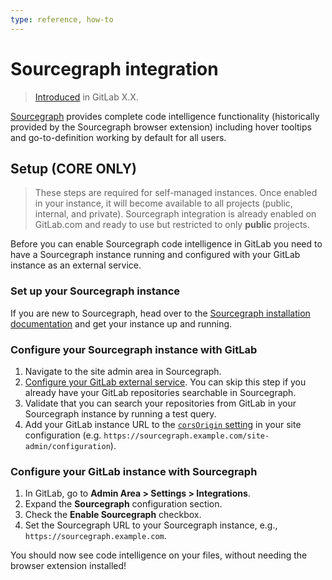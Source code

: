```yaml
---
type: reference, how-to
---
```


# Sourcegraph integration

> [Introduced](https://gitlab.com/gitlab-org/gitlab/merge_requests/16556) in GitLab X.X.

[Sourcegraph](https://sourcegraph.com) provides complete code intelligence functionality
(historically provided by the Sourcegraph browser extension) including hover tooltips and go-to-definition
working by default for all users.

## Setup **(CORE ONLY)**

> These steps are required for self-managed instances.
> Once enabled in your instance, it will become available to all projects (public, internal, and private).
> Sourcegraph integration is already enabled on GitLab.com and ready to use but restricted to only **public** projects.

Before you can enable Sourcegraph code intelligence in GitLab you need to have a
Sourcegraph instance running and configured with your GitLab instance as an external
service.

### Set up your Sourcegraph instance

If you are new to Sourcegraph, head over to the [Sourcegraph installation documentation](https://docs.sourcegraph.com/admin) and get your instance up and running.

### Configure your Sourcegraph instance with GitLab

1. Navigate to the site admin area in Sourcegraph.
1. [Configure your GitLab external service](https://docs.sourcegraph.com/admin/external_service/gitlab).
You can skip this step if you already have your GitLab repositories searchable in Sourcegraph.
1. Validate that you can search your repositories from GitLab in your Sourcegraph instance by running a test query.
1. Add your GitLab instance URL to the [`corsOrigin` setting](https://docs.sourcegraph.com/admin/config/site_config#corsOrigin) in your site configuration (e.g. `https://sourcegraph.example.com/site-admin/configuration`).

### Configure your GitLab instance with Sourcegraph

1. In GitLab, go to **Admin Area > Settings > Integrations**.
1. Expand the **Sourcegraph** configuration section.
1. Check the **Enable Sourcegraph** checkbox.
1. Set the Sourcegraph URL to your Sourcegraph instance, e.g., `https://sourcegraph.example.com`.

You should now see code intelligence on your files, without needing the browser
extension installed!
